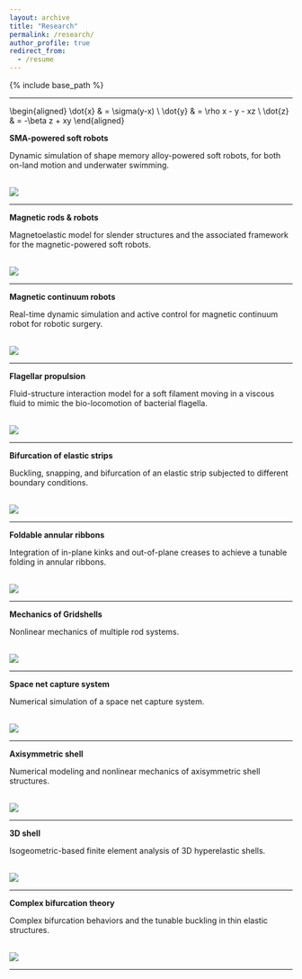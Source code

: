 ```yaml
---
layout: archive
title: "Research"
permalink: /research/
author_profile: true
redirect_from:
  - /resume
---
```


{% include base_path %}

---

\begin{aligned}
\dot{x} & = \sigma(y-x) \\
\dot{y} & = \rho x - y - xz \\
\dot{z} & = -\beta z + xy
\end{aligned}

**SMA-powered soft robots**

Dynamic simulation of shape memory alloy-powered soft robots, for both on-land motion and underwater swimming.

<br/><img src='../images/smarobot.png'>

---
  
**Magnetic rods & robots**

Magnetoelastic model for slender structures and the associated framework for the magnetic-powered soft robots.

<br/><img src='../images/magrobot.png'>

---

**Magnetic continuum robots**

Real-time dynamic simulation and active control for magnetic continuum robot for robotic surgery.

<br/><img src='../images/magsurgery.png'>

---

**Flagellar propulsion**

Fluid-structure interaction model for a soft filament moving in a viscous fluid to mimic the bio-locomotion of bacterial flagella.

<br/><img src='../images/flagella.png'>

---

**Bifurcation of elastic strips**

Buckling, snapping, and bifurcation of an elastic strip subjected to different boundary conditions.

<br/><img src='../images/strip.png'>

---

**Foldable annular ribbons**

Integration of in-plane kinks and out-of-plane creases to achieve a tunable folding in annular ribbons.

<br/><img src='../images/ring.png'>

---

**Mechanics of Gridshells**

Nonlinear mechanics of multiple rod systems.

<br/><img src='../images/gridshell.png'>

---

**Space net capture system**

Numerical simulation of a space net capture system.

<br/><img src='../images/net.png'>

---

**Axisymmetric shell**

Numerical modeling and nonlinear mechanics of axisymmetric shell structures.

<br/><img src='../images/axisshell.png'>

---

**3D shell**

Isogeometric-based finite element analysis of 3D hyperelastic shells.

<br/><img src='../images/3dshell.png'>

---

**Complex bifurcation theory**

Complex bifurcation behaviors and the tunable buckling in thin elastic structures.

<br/><img src='../images/bifurcation2.png'>

---
